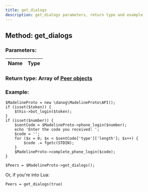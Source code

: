 ```yaml
---
title: get_dialogs
description: get_dialogs parameters, return type and example
---
```

## Method: get_dialogs  


### Parameters:

| Name     |    Type       |
|----------|:-------------:|

### Return type: Array of [Peer objects](API_docs/types/Peer.md)

### Example:


```
$MadelineProto = new \danog\MadelineProto\API();
if (isset($token)) {
    $this->bot_login($token);
}
if (isset($number)) {
    $sentCode = $MadelineProto->phone_login($number);
    echo 'Enter the code you received: ';
    $code = '';
    for ($x = 0; $x < $sentCode['type']['length']; $x++) {
        $code .= fgetc(STDIN);
    }
    $MadelineProto->complete_phone_login($code);
}

$Peers = $MadelineProto->get_dialogs();
```

Or, if you're into Lua:

```
Peers = get_dialogs(true)
```


